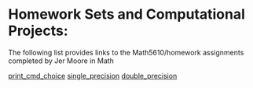 # Homework Sets and Computational Projects:

The following list provides links to the Math5610/homework assignments completed by Jer Moore in Math

[print_cmd_choice](https://thedegreeisalie.github.io/math4610/homework/tasksheet1/task4/)
[single_precision](https://thedegreeisalie.github.io/math4610/homework/tasksheet1/task6/)
[double_precision](https://thedegreeisalie.github.io/math4610/homework/tasksheet1/task6/)
